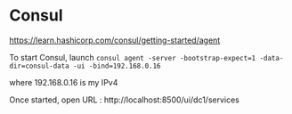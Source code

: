 # Consul

https://learn.hashicorp.com/consul/getting-started/agent 

To start Consul, launch ```consul agent -server -bootstrap-expect=1 -data-dir=consul-data -ui -bind=192.168.0.16``` 

where 192.168.0.16 is my IPv4

Once started, open URL : http://localhost:8500/ui/dc1/services 


